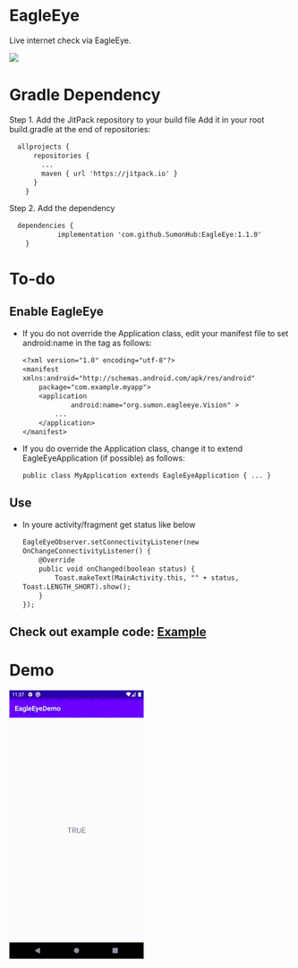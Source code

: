 # EagleEye
Live internet check via EagleEye.

[![](https://jitpack.io/v/SumonHub/EagleEye.svg)](https://jitpack.io/#SumonHub/EagleEye)

# Gradle Dependency
Step 1. Add the JitPack repository to your build file
Add it in your root build.gradle at the end of repositories:

      allprojects {
          repositories {
            ...
            maven { url 'https://jitpack.io' }
          }
        }
Step 2. Add the dependency
      
      dependencies {
                implementation 'com.github.SumonHub:EagleEye:1.1.0'
        }
        
# To-do

## Enable EagleEye
      
* If you do not override the Application class, edit your manifest file to set android:name in the <application> tag as follows:

      <?xml version="1.0" encoding="utf-8"?>
      <manifest xmlns:android="http://schemas.android.com/apk/res/android"
          package="com.example.myapp">
          <application
                  android:name="org.sumon.eagleeye.Vision" >
              ...
          </application>
      </manifest>

* If you do override the Application class, change it to extend EagleEyeApplication (if possible) as follows:

      public class MyApplication extends EagleEyeApplication { ... }

## Use

* In youre activity/fragment get status like below

      EagleEyeObserver.setConnectivityListener(new OnChangeConnectivityListener() {
          @Override
          public void onChanged(boolean status) {
              Toast.makeText(MainActivity.this, "" + status, Toast.LENGTH_SHORT).show();
          }
      });
      
## Check out example code: [Example](https://github.com/SumonHub/EagleEye/tree/master/app)

# Demo
![](https://github.com/SumonHub/EagleEye/blob/master/preview/demo.gif)
